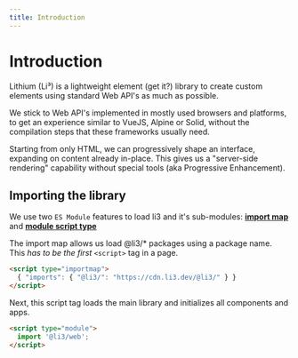 ```yaml
---
title: Introduction
---
```


# Introduction

Lithium (Li³) is a lightweight element (get it?) library to create custom elements using standard Web API's as much as possible.

We stick to Web API's implemented in mostly used browsers and platforms, to get an experience similar to VueJS, Alpine or Solid, without the compilation steps that these frameworks usually need.

Starting from only HTML, we can progressively shape an interface, expanding on content already in-place. This gives us a "server-side rendering" capability without special tools (aka Progressive Enhancement).

## Importing the library

We use two `ES Module` features to load li3 and it's sub-modules: [**import map**](https://developer.mozilla.org/en-US/docs/Web/HTML/Element/script/type/importmap) and [**module script type**](https://developer.mozilla.org/en-US/docs/Web/JavaScript/Guide/Modules#applying_the_module_to_your_html)

The import map allows us load @li3/\* packages using a package name. This _has to be the first_ `<script>` tag in a page.

```html
<script type="importmap">
  { "imports": { "@li3/": "https://cdn.li3.dev/@li3/" } }
</script>
```

Next, this script tag loads the main library and initializes all components and apps.

```html
<script type="module">
  import '@li3/web';
</script>
```
